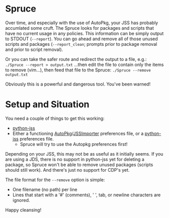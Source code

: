 Spruce
=====================
Over time, and especially with the use of AutoPkg, your JSS has probably accumlated some cruft. The Spruce looks for packages and scripts that have no current usage in any policies. This information can be simply output to STDOUT (```--report```). You can go ahead and remove all of those unused scripts and packages (```--report_clean```; prompts prior to package removal and prior to script removal).

Or you can take the safer route and redirect the output to a file, e.g.:
```./Spruce --report > output.txt```
...then edit the file to contain only the items to remove (vim...), then feed that file to the Spruce:
```./Spruce --remove output.txt```

Obviously this is a powerful and dangerous tool. You've been warned!

Setup and Situation
==================
You need a couple of things to get this working:
- [python-jss](https://github.com/sheagcraig/python-jss)
- Either a functioning [AutoPkg](https://github.com/autopkg/autopkg)/[JSSImporter](https://github.com/sheagcraig/JSSImporter) preferences file, or a [python-jss](https://github.com/sheagcraig/python-jss) preferences file.
	- Spruce will try to use the Autopkg preferences first!

Depending on your JSS, this may not be as useful as it initially seems. If you are using a JDS, there is no support in python-jss yet for deleting a package, so Spruce won't be able to remove unused packages (scripts should still work). And there's just no support for CDP's yet.

The file format for the ```--remove``` option is simple:
- One filename (no path) per line
- Lines that start with a '#' (comments), ' ', tab, or newline characters are ignored.

Happy cleansing!